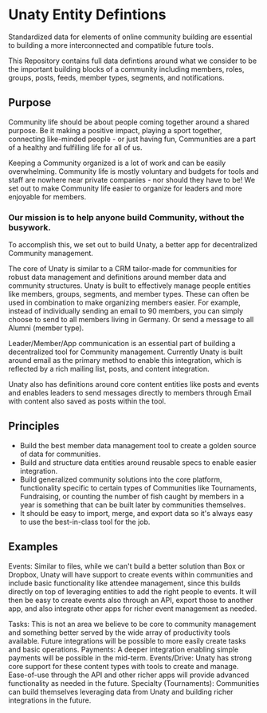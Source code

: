 # Unaty Entity Defintions
Standardized data for elements of online community building are essential to building a more interconnected and compatible future tools. 

This Repository contains full data defintions around what we consider to be the important building blocks of a community including members, roles, groups, posts, feeds, member types, segments, and notifications.

## Purpose
Community life should be about people coming together around a shared purpose. Be it making a positive impact, playing a sport together, connecting like-minded people - or just having fun, Communities are a part of a healthy and fulfilling life for all of us.

Keeping a Community organized is a lot of work and can be easily overwhelming. Community life is mostly voluntary and budgets for tools and staff are nowhere near private companies - nor should they have to be! We set out to make Community life easier to organize for leaders and more enjoyable for members. 

### Our mission is to help anyone build Community, without the busywork.

To accomplish this, we set out to build Unaty, a better app for decentralized Community management.

The core of Unaty is similar to a CRM tailor-made for communities for robust data management and definitions around member data and community structures. Unaty is built to effectively manage people entities like members, groups, segments, and member types. These can often be used in combination to make organizing members easier. For example, instead of individually sending an email to 90 members, you can simply choose to send to all members living in Germany. Or send a message to all Alumni (member type).

Leader/Member/App communication is an essential part of building a decentralized tool for Community management. Currently Unaty is built around email as the primary method to enable this integration, which is reflected by a rich mailing list, posts, and content integration.

Unaty also has definitions around core content entities like posts and events and enables leaders to send messages directly to members through Email with content also saved as posts within the tool.

## Principles
* Build the best member data management tool to create a golden source of data for communities.
* Build and structure data entities around reusable specs to enable easier integration.
* Build generalized community solutions into the core platform, functionality specific to certain types of Communities like Tournaments, Fundraising, or counting the number of fish caught by members in a year is something that can be built later by communities themselves.
* It should be easy to import, merge, and export data so it's always easy to use the best-in-class tool for the job.

## Examples
Events: Similar to files, while we can't build a better solution than Box or Dropbox, Unaty will have support to create events within communities and include basic functionality like attendee management, since this builds directly on top of leveraging entities to add the right people to events. It will then be easy to create events also through an API, export those to another app, and also integrate other apps for richer event management as needed.

Tasks: This is not an area we believe to be core to community management and something better served by the wide array of productivity tools available. Future integrations will be possible to more easily create tasks and basic operations.
Payments: A deeper integration enabling simple payments will be possible in the mid-term.
Events/Drive: Unaty has strong core support for these content types with tools to create and manage. Ease-of-use through the API and other richer apps will provide advanced functionality as needed in the future. 
Specialty (Tournaments): Communities can build themselves leveraging data from Unaty and building richer integrations in the future.
